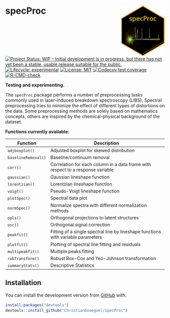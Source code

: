 
<!-- README.md is generated from README.Rmd. Please edit that file -->
<!-- badges: start -->

# specProc <img src="man/figures/logo.png" align="right" height="160"/>

[![Project Status: WIP – Initial development is in progress, but there
has not yet been a stable, usable release suitable for the
public.](https://www.repostatus.org/badges/latest/active.svg)](https://www.repostatus.org/#active)
[![Lifecycle:
experimental](https://img.shields.io/badge/lifecycle-experimental-orange.svg)](https://lifecycle.r-lib.org/articles/stages.html#experimental)
[![License:
MIT](https://img.shields.io/badge/License-MIT-blue.svg)](https://opensource.org/licenses/MIT)
[![Codecov test
coverage](https://codecov.io/gh/ChristianGoueguel/specProc/branch/main/graph/badge.svg)](https://app.codecov.io/gh/ChristianGoueguel/specProc?branch=main)
[![R-CMD-check](https://github.com/ChristianGoueguel/specProc/actions/workflows/R-CMD-check.yaml/badge.svg)](https://github.com/ChristianGoueguel/specProc/actions/workflows/R-CMD-check.yaml)
<!-- badges: end -->

**Testing and experimenting.**

The `specProc` package performs a number of preprocessing tasks commonly
used in laser-induced breakdown spectroscopy (LIBS). Spectral
preprocessing tries to minimize the effect of different types of
distortions on the data. Some preprocessing methods are solely based on
mathematics concepts, others are inspired by the chemical-physical
background of the dataset.

**Functions currently available:**

| **Function**        | **Description**                                                                   |
|---------------------|-----------------------------------------------------------------------------------|
| `adjboxplot()`      | Adjusted boxplot for skewed distribution                                          |
| `baselineRemoval()` | Baseline/continuum removal                                                        |
| `corr()`            | Correlation for each column in a data frame with respect to a response variable   |
| `gaussian()`        | Gaussian lineshape function                                                       |
| `lorentzian()`      | Lorentzian lineshape function                                                     |
| `voigt()`           | Pseudo-Voigt lineshape function                                                   |
| `plotSpec()`        | Spectral data plot                                                                |
| `normSpec()`        | Normalize spectra with different normalization methods                            |
| `opls()`            | Orthogonal projections to latent structures                                       |
| `osc()`             | Orthogonal signal correction                                                      |
| `peakfit()`         | Fitting of a single spectral line by lineshape functions with variable parameters |
| `plotfit()`         | Plotting of spectral line fitting and residuals                                   |
| `multipeakfit()`    | Multiple peaks fitting                                                            |
| `robTransform()`    | Robust Box-Cox and Yeo-Johnson transformation                                     |
| `summaryStats()`    | Descriptive Statistics                                                            |

## Installation

You can install the development version from
[GitHub](https://github.com/) with:

``` r
install.packages("devtools")
devtools::install_github("ChristianGoueguel/specProc")
```
